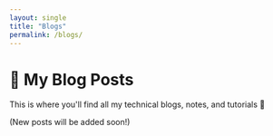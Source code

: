 ```yaml
---
layout: single
title: "Blogs"
permalink: /blogs/
---
```


# 📝 My Blog Posts

This is where you'll find all my technical blogs, notes, and tutorials 🚀

(New posts will be added soon!)